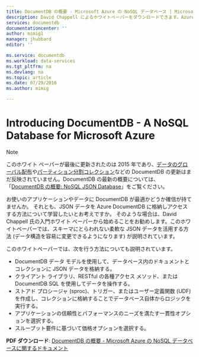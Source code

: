 ```yaml
---
title: DocumentDB の概要 - Microsoft Azure の NoSQL データベース | Microsoft Docs
description: David Chappell によるホワイトペーパーをダウンロードできます。Azure における管理された NoSQL データベースである DocumentDB に関する説明です。
services: documentdb
documentationcenter: ''
author: mimig1
manager: jhubbard
editor: ''

ms.service: documentdb
ms.workload: data-services
ms.tgt_pltfrm: na
ms.devlang: na
ms.topic: article
ms.date: 07/29/2016
ms.author: mimig

---
```

# Introducing DocumentDB - A NoSQL Database for Microsoft Azure
> [!NOTE]
> このホワイト ペーパーが最後に更新されたのは 2015 年であり、[データのグローバル配布](documentdb-distribute-data-globally.md)や[パーティション分割コレクション](documentdb-partition-data.md)などの DocumentDB の更新はまだ反映されていません。DocumentDB の最新の概要については、「[DocumentDB の概要: NoSQL JSON Database](documentdb-introduction.md)」をご覧ください。
> 
> 

お使いのアプリケーションやデータに DocumentDB が最適かどうか確信が持てませんか。 それとも、JSON データを Azure DocumentDB に格納しアクセスする方法について学習したいとお考えですか。 そのような場合は、David Chappell 氏の入門ホワイト ペーパーから始めることをお勧めします。このホワイトペーパーでは、スキーマにとらわれない柔軟な JSON データを活用する方法 (データ構造を容易に変更できるようになります) が説明されています。

このホワイトペーパーでは、次を行う方法についても説明されています。

* DocumentDB データ モデルを使用して、データベース内のドキュメントとコレクションに JSON データを格納する。
* クライアント ライブラリ、RESTful の各種アクセス メソッド、または DocumentDB SQL を使用してデータを操作する。
* ストアド プロシージャ (sproc)、トリガー、またはユーザー定義関数 (UDF) を作成し、コレクションに格納することでデータベース自体からロジックを実行する。
* アプリケーションの信頼性とパフォーマンスのニーズを満たす一貫性オプションを選択する。
* スループット要件に基づいて価格オプションを選択する。

**PDF ダウンロード**: [DocumentDB の概要 - Microsoft Azure の NoSQL データベースに関するドキュメント](http://go.microsoft.com/fwlink/?LinkId=511318)

<!---HONumber=AcomDC_0803_2016-->